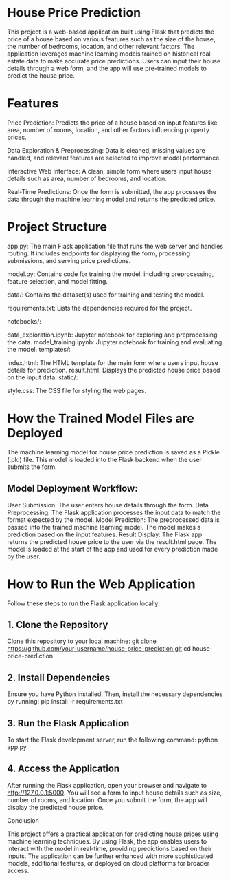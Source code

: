 # House Price Prediction

This project is a web-based application built using Flask that predicts the price of a house based on various features such as the size of the house, the number of bedrooms, location, and other relevant factors. The application leverages machine learning models trained on historical real estate data to make accurate price predictions. Users can input their house details through a web form, and the app will use pre-trained models to predict the house price.

# Features

Price Prediction: Predicts the price of a house based on input features like area, number of rooms, location, and other factors influencing property prices.

Data Exploration & Preprocessing: Data is cleaned, missing values are handled, and relevant features are selected to improve model performance.

Interactive Web Interface: A clean, simple form where users input house details such as area, number of bedrooms, and location.

Real-Time Predictions: Once the form is submitted, the app processes the data through the machine learning model and returns the predicted price.

# Project Structure
app.py: The main Flask application file that runs the web server and handles routing. It includes endpoints for displaying the form, processing submissions, and serving price predictions.

model.py: Contains code for training the model, including preprocessing, feature selection, and model fitting.

data/: Contains the dataset(s) used for training and testing the model.

requirements.txt: Lists the dependencies required for the project.

notebooks/:

data_exploration.ipynb: Jupyter notebook for exploring and preprocessing the data.
model_training.ipynb: Jupyter notebook for training and evaluating the model.
templates/:

index.html: The HTML template for the main form where users input house details for prediction.
result.html: Displays the predicted house price based on the input data.
static/:

style.css: The CSS file for styling the web pages.

# How the Trained Model Files are Deployed
The machine learning model for house price prediction is saved as a Pickle (.pkl) file. This model is loaded into the Flask backend when the user submits the form.

## Model Deployment Workflow:
User Submission: The user enters house details through the form.
Data Preprocessing: The Flask application processes the input data to match the format expected by the model.
Model Prediction:
The preprocessed data is passed into the trained machine learning model.
The model makes a prediction based on the input features.
Result Display: The Flask app returns the predicted house price to the user via the result.html page.
The model is loaded at the start of the app and used for every prediction made by the user.

# How to Run the Web Application
Follow these steps to run the Flask application locally:

## 1. Clone the Repository
Clone this repository to your local machine:
git clone https://github.com/your-username/house-price-prediction.git
cd house-price-prediction

## 2. Install Dependencies
Ensure you have Python installed. Then, install the necessary dependencies by running:
pip install -r requirements.txt

## 3. Run the Flask Application
To start the Flask development server, run the following command:
python app.py

## 4. Access the Application

After running the Flask application, open your browser and navigate to http://127.0.0.1:5000. You will see a form to input house details such as size, number of rooms, and location. Once you submit the form, the app will display the predicted house price.

Conclusion

This project offers a practical application for predicting house prices using machine learning techniques. By using Flask, the app enables users to interact with the model in real-time, providing predictions based on their inputs. The application can be further enhanced with more sophisticated models, additional features, or deployed on cloud platforms for broader access.
